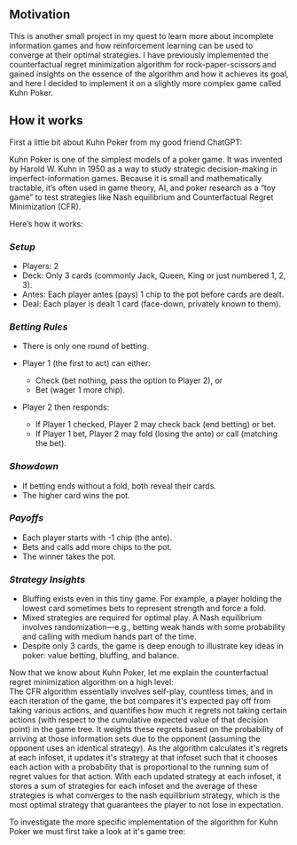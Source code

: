## **Motivation**
This is another small project in my quest to learn more about incomplete information games and how reinforcement learning can be used to converge at their optimal strategies.
I have previously implemented the counterfactual regret minimization algorithm for rock-paper-scissors and gained insights on the essence of the algorithm and how it achieves its goal, and
here I decided to implement it on a slightly more complex game called Kuhn Poker.

## **How it works**
First a little bit about Kuhn Poker from my good friend ChatGPT:  

Kuhn Poker is one of the simplest models of a poker game. It was invented by Harold W. Kuhn in 1950 as a way to study strategic decision-making in imperfect-information games.
Because it is small and mathematically tractable, it’s often used in game theory, AI, and poker research as a “toy game” to test strategies like Nash equilibrium and Counterfactual
Regret Minimization (CFR).

Here’s how it works:

### *Setup*
- Players: 2
- Deck: Only 3 cards (commonly Jack, Queen, King or just numbered 1, 2, 3).
- Antes: Each player antes (pays) 1 chip to the pot before cards are dealt.
- Deal: Each player is dealt 1 card (face-down, privately known to them).

### *Betting Rules*
- There is only one round of betting.
- Player 1 (the first to act) can either:
  - Check (bet nothing, pass the option to Player 2), or
  - Bet (wager 1 more chip).

- Player 2 then responds:
  - If Player 1 checked, Player 2 may check back (end betting) or bet.
  - If Player 1 bet, Player 2 may fold (losing the ante) or call (matching the bet).

### *Showdown*
- If betting ends without a fold, both reveal their cards.
- The higher card wins the pot.

### *Payoffs*
- Each player starts with -1 chip (the ante).
- Bets and calls add more chips to the pot.
- The winner takes the pot.

### *Strategy Insights*
- Bluffing exists even in this tiny game. For example, a player holding the lowest card sometimes bets to represent strength and force a fold.
- Mixed strategies are required for optimal play. A Nash equilibrium involves randomization—e.g., betting weak hands with some probability and calling with medium hands part of the time.
- Despite only 3 cards, the game is deep enough to illustrate key ideas in poker: value betting, bluffing, and balance.

Now that we know about Kuhn Poker, let me explain the counterfactual regret minimization algorithm on a high level:  
The CFR algorithm essentially involves self-play, countless times, and in each iteration of the game, the bot compares it's expected pay off from taking various actions,
and quantifies how much it regrets not taking certain actions (with respect to the cumulative expected value of that decision point) in the game tree. It weights these regrets based on the probability of arriving at those information sets due to the opponent (assuming the opponent uses an identical strategy). As the algorithm calculates it's regrets at each infoset, it updates it's strategy at that infoset such that it chooses each action with a probability that is proportional to the running sum of regret values for that action. With each updated strategy at each infoset, it stores a sum of strategies for each infoset and the average of these strategies is what converges to the nash equilibrium strategy, which is the most optimal strategy that guarantees the player to not lose in expectation.  

To investigate the more specific implementation of the algorithm for Kuhn Poker we must first take a look at it's game tree:











